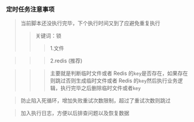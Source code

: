### 定时任务注意事项

> 当前脚本还没执行完毕，下个执行时间又到了应避免重复执行
>>关键词：锁
>>> 1.文件

>>> 2.redis (推荐)

>>> 主要就是判断临时文件或者 Redis 的`key`是否存在，如果存在则跳过否则生成临时文件或者 Redis 的`key`然后执行业务逻辑，执行完毕之后删除临时文件或者`key`

> 防止陷入死循环，增加失败重试次数限制，超过了重试次数则跳过

> 加入执行日志，方便以后排查问题以及恢复数据